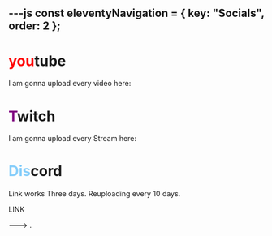 ---js
const eleventyNavigation = {
	key: "Socials",
	order: 2
};
---
<h1><span style="color: red;">you</span>tube</h1>

I am gonna upload every video here:

<h1><span style="color: purple;">T</span>witch</h1>

I am gonna upload every Stream here:

<h1><span style="color: lightskyblue;">Dis</span>cord</h1>

Link works Three days. Reuploading every 10 days.

LINK

---> .
